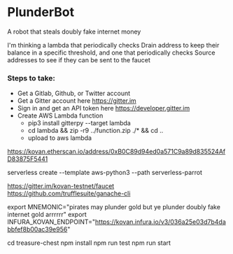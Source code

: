# PlunderBot
A robot that steals doubly fake internet money

 I'm thinking a lambda that periodically checks Drain 
 address to keep their balance in a specific threshold, 
 and one that periodically checks Source addresses to see 
 if they can be sent to the faucet
 
### Steps to take:
- Get a Gitlab, Github, or Twitter account
- Get a Gitter account here https://gitter.im
- Sign in and get an API token here https://developer.gitter.im
- Create AWS Lambda function
  - pip3 install gitterpy --target lambda
  - cd lambda && zip -r9 ../function.zip ./* && cd ..
  - upload to aws lambda

https://kovan.etherscan.io/address/0xB0C89d94ed0a571C9a89d835524AfD83875F5441

serverless create --template aws-python3 --path serverless-parrot

https://gitter.im/kovan-testnet/faucet
https://github.com/trufflesuite/ganache-cli


export MNEMONIC="pirates may plunder gold but ye plunder doubly fake internet gold arrrrrr"
export INFURA_KOVAN_ENDPOINT="https://kovan.infura.io/v3/036a25e03d7b4dabbfef8b00ac39e956"

cd treasure-chest
npm install
npm run test
npm run start

